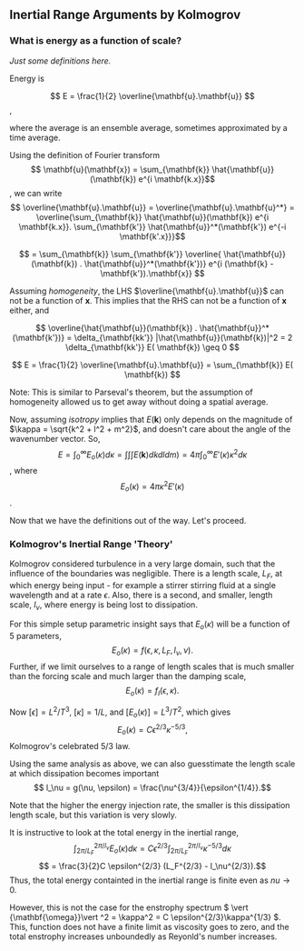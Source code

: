 ## Inertial Range Arguments by Kolmogrov

### What is energy as a function of scale?

*Just some definitions here.*

Energy is

$$ E = \frac{1}{2} \overline{\mathbf{u}.\mathbf{u}} $$,

where the average is an ensemble average, sometimes approximated by a time average.

Using the definition of Fourier transform
$$ \mathbf{u}(\mathbf{x}) = \sum_{\mathbf{k}} \hat{\mathbf{u}}(\mathbf{k}) e^{i \mathbf{k.x}}$$,
we can write
$$ \overline{\mathbf{u}.\mathbf{u}} = \overline{\mathbf{u}.\mathbf{u}^*} =  \overline{\sum_{\mathbf{k}} \hat{\mathbf{u}}(\mathbf{k}) e^{i \mathbf{k.x}}. \sum_{\mathbf{k'}} \hat{\mathbf{u}}^*(\mathbf{k'}) e^{-i \mathbf{k'.x}}}$$

$$ = \sum_{\mathbf{k}} \sum_{\mathbf{k'}} \overline{ \hat{\mathbf{u}}(\mathbf{k}) .  \hat{\mathbf{u}}^*(\mathbf{k'})} e^{i (\mathbf{k} - \mathbf{k'}).\mathbf{x}} $$

Assuming *homogeneity*, the LHS $\overline{\mathbf{u}.\mathbf{u}}$ can not be a function of $\mathbf{x}$. This implies that the RHS can not be a function of $\mathbf{x}$ either, and

$$ \overline{\hat{\mathbf{u}}(\mathbf{k}) .  \hat{\mathbf{u}}^* (\mathbf{k'})} = \delta_{\mathbf{kk'}} |\hat{\mathbf{u}}(\mathbf{k})|^2  = 2 \delta_{\mathbf{kk'}} E( \mathbf{k}) \geq 0  $$

$$ E = \frac{1}{2} \overline{\mathbf{u}.\mathbf{u}}  = \sum_{\mathbf{k}} E( \mathbf{k}) $$

Note: This is similar to Parseval's theorem, but the assumption of homogeneity allowed us to get away without doing a spatial average.

Now, assuming *isotropy* implies that $E( \mathbf{k})$ only depends on the magnitude of $\kappa = \sqrt{k^2 + l^2 + m^2}$, and doesn't care about the angle of the wavenumber vector. So,
$$E = \int_0^{\infty} E_o(\kappa) d\kappa = \int \int \int E(\mathbf{k}) dk dl dm )  = 4 \pi \int_0^{\infty} E'(\kappa) \kappa^2 d\kappa$$,
where
$$ E_o(\kappa) = 4 \pi \kappa^2 E'(\kappa)$$ .

Now that we have the definitions out of the way. Let's proceed.

### Kolmogrov's Inertial Range 'Theory'

Kolmogrov considered turbulence in a very large domain, such that the influence of the boundaries was negligible. There is a length scale, $L_F$, at which energy being input - for example a stirrer stirring fluid at a single wavelength and at a rate $\epsilon$. Also, there is a second, and smaller, length scale, $l_\nu$, where energy is being lost to dissipation.

For this simple setup parametric insight says that $E_o(\kappa)$ will be a function of 5 parameters,
$$ E_o (\kappa) = f(\epsilon, \kappa, L_F, l_\nu, \nu) .$$
Further, if we limit ourselves to a range of length scales that is much smaller than the forcing scale and much larger than the damping scale,
$$ E_o (\kappa) = f_I(\epsilon, \kappa) .$$

Now $[\epsilon] = L^2/T^3$, $[\kappa]=1/L$, and $[E_o(\kappa)] = L^3/T^2$, which gives
$$ E_o (\kappa) = C \epsilon^{2/3}\kappa^{-5/3},$$
Kolmogrov's celebrated 5/3 law.

Using the same analysis as above, we can also guesstimate the length scale at which dissipation becomes important
$$ l_\nu = g(\nu, \epsilon) = \frac{\nu^{3/4}}{\epsilon^{1/4}}.$$

Note that the higher the energy injection rate, the smaller is this dissipation length scale, but this variation is very slowly.

It is instructive to look at the total energy in the inertial range,
$$\int_{2\pi/L_F}^{2\pi/l_\nu} E_o(\kappa) d\kappa  = C \epsilon^{2/3} \int_{2\pi/L_F}^{2\pi/l_\nu} \kappa^{-5/3} d \kappa $$
$$ = \frac{3}{2}C \epsilon^{2/3} (L_F^{2/3} - l_\nu^{2/3}).$$
Thus, the total energy containted in the inertial range is finite even as $nu \rightarrow 0$.

However, this is not the case for the enstrophy spectrum $ \vert
{\mathbf{\omega}}\vert ^2 = \kappa^2 = C \epsilon^{2/3}\kappa^{1/3} $. This, function does not have a finite limit as viscosity goes to zero, and the total enstrophy increases unboundedly as Reyonld's number increases.
